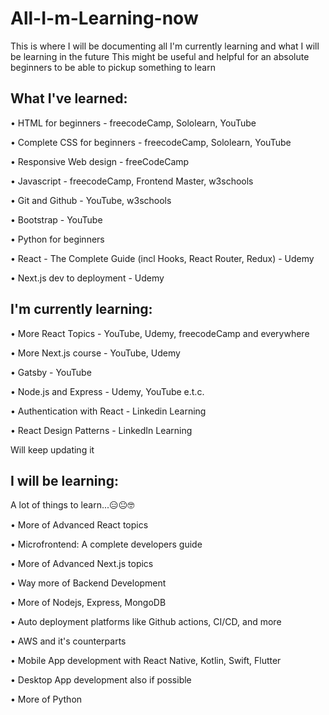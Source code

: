 # All-I-m-Learning-now
This is where I will be documenting all I'm currently learning and what I will be learning in the future
This might be useful and helpful for an absolute beginners to be able to pickup something to learn 

## What I've learned:

  • HTML for beginners - freecodeCamp, Sololearn, YouTube

  • Complete CSS for beginners - freecodeCamp, Sololearn, YouTube 

  • Responsive Web design - freeCodeCamp

  • Javascript - freecodeCamp, Frontend Master, w3schools

  • Git and Github - YouTube, w3schools

  • Bootstrap - YouTube 

  • Python for beginners 
  
  • React - The Complete Guide (incl Hooks, React Router, Redux) - Udemy
  
  • Next.js dev to deployment - Udemy 

## I'm currently learning:

  • More React Topics - YouTube, Udemy, freecodeCamp and everywhere

  • More Next.js course - YouTube, Udemy

  • Gatsby - YouTube 

  • Node.js and Express - Udemy, YouTube e.t.c.

  • Authentication with React - Linkedin Learning

  • React Design Patterns - LinkedIn Learning 

  Will keep updating it 

## I will be learning:

 A lot of things to learn...😑😐🤓

  • More of Advanced React topics 

  • Microfrontend: A complete developers guide 

  • More of Advanced Next.js topics 

  • Way more of Backend Development

  • More of Nodejs, Express, MongoDB 

  • Auto deployment platforms like Github actions, CI/CD, and more 

  • AWS and it's counterparts

  • Mobile App development with React Native, Kotlin, Swift, Flutter 

  • Desktop App development also if possible 

  • More of Python

